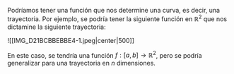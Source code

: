
Podríamos tener una función que nos determine una curva, es decir, una trayectoria. Por ejemplo, se podría tener la siguiente función en $\mathbb{R}^2$ que nos dictamine la siguiente trayectoria: 

![[IMG_D21BCBBEBBE4-1.jpeg|center|500]]

En este caso, se tendría una función $f:[a,b]\to\mathbb{R}^2$, pero se podría generalizar para una trayectoria en $n$ dimensiones. 

